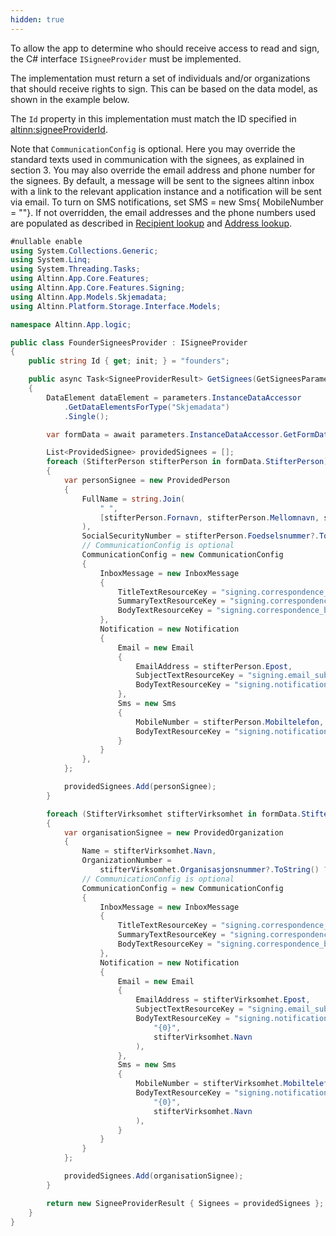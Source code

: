```yaml
---
hidden: true
---
```


To allow the app to determine who should receive access to read and sign, the C# interface `ISigneeProvider` must be implemented.

The implementation must return a set of individuals and/or organizations that should receive rights to sign. This can be based on the data model, as shown in the example below.

The `Id` property in this implementation must match the ID specified in <altinn:signeeProviderId>.

Note that `CommunicationConfig` is optional. Here you may override the standard texts used in communication with the signees,
as explained in section 3. You may also override the email address and phone number for the signees. By default, a message 
will be sent to the signees altinn inbox with a link to the relevant application instance and a notification
will be sent via email. To turn on SMS notifications, set SMS = new Sms{ MobileNumber = ""}. If not overridden, the email 
addresses and the phone numbers used are populated as described in [Recipient lookup](/notifications/explanation/recipient-lookup/) 
and [Address lookup](/notifications/explanation/address-lookup/).

```csharp
#nullable enable
using System.Collections.Generic;
using System.Linq;
using System.Threading.Tasks;
using Altinn.App.Core.Features;
using Altinn.App.Core.Features.Signing;
using Altinn.App.Models.Skjemadata;
using Altinn.Platform.Storage.Interface.Models;

namespace Altinn.App.logic;

public class FounderSigneesProvider : ISigneeProvider
{
    public string Id { get; init; } = "founders";

    public async Task<SigneeProviderResult> GetSignees(GetSigneesParameters parameters)
    {
        DataElement dataElement = parameters.InstanceDataAccessor
            .GetDataElementsForType("Skjemadata")
            .Single();

        var formData = await parameters.InstanceDataAccessor.GetFormData<Skjemadata>(dataElement);

        List<ProvidedSignee> providedSignees = [];
        foreach (StifterPerson stifterPerson in formData.StifterPerson)
        {
            var personSignee = new ProvidedPerson
            {
                FullName = string.Join(
                    " ",
                    [stifterPerson.Fornavn, stifterPerson.Mellomnavn, stifterPerson.Etternavn]
                ),
                SocialSecurityNumber = stifterPerson.Foedselsnummer?.ToString() ?? string.Empty,
                // CommunicationConfig is optional
                CommunicationConfig = new CommunicationConfig
                {
                    InboxMessage = new InboxMessage
                    {
                        TitleTextResourceKey = "signing.correspondence_title_common",
                        SummaryTextResourceKey = "signing.correspondence_summary_stifter_person",
                        BodyTextResourceKey = "signing.correspondence_body_stifter_person"
                    },
                    Notification = new Notification
                    {
                        Email = new Email
                        {
                            EmailAddress = stifterPerson.Epost,
                            SubjectTextResourceKey = "signing.email_subject",
                            BodyTextResourceKey = "signing.notification_content"
                        },
                        Sms = new Sms
                        {
                            MobileNumber = stifterPerson.Mobiltelefon,
                            BodyTextResourceKey = "signing.notification_content"
                        }
                    }
                },
            };

            providedSignees.Add(personSignee);
        }

        foreach (StifterVirksomhet stifterVirksomhet in formData.StifterVirksomhet)
        {
            var organisationSignee = new ProvidedOrganization
            {
                Name = stifterVirksomhet.Navn,
                OrganizationNumber =
                    stifterVirksomhet.Organisasjonsnummer?.ToString() ?? string.Empty,
                // CommunicationConfig is optional
                CommunicationConfig = new CommunicationConfig
                {
                    InboxMessage = new InboxMessage
                    {
                        TitleTextResourceKey = "signing.correspondence_title_common",
                        SummaryTextResourceKey = "signing.correspondence_summary_stifter_organisasjon",
                        BodyTextResourceKey = "signing.correspondence_body_stifter_organisasjon"
                    },
                    Notification = new Notification
                    {
                        Email = new Email
                        {
                            EmailAddress = stifterVirksomhet.Epost,
                            SubjectTextResourceKey = "signing.email_subject",
                            BodyTextResourceKey = "signing.notification_content".Replace(
                                "{0}",
                                stifterVirksomhet.Navn
                            ),
                        },
                        Sms = new Sms
                        {
                            MobileNumber = stifterVirksomhet.Mobiltelefon,
                            BodyTextResourceKey = "signing.notification_content".Replace(
                                "{0}",
                                stifterVirksomhet.Navn
                            ),
                        }
                    }
                }
            };

            providedSignees.Add(organisationSignee);
        }

        return new SigneeProviderResult { Signees = providedSignees };
    }
}
```
